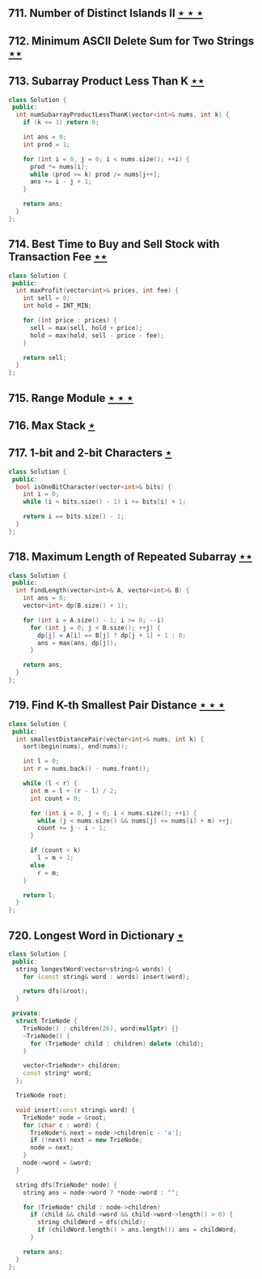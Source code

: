 ## 711. Number of Distinct Islands II [$\star\star\star$](https://leetcode.com/problems/number-of-distinct-islands-ii)

## 712. Minimum ASCII Delete Sum for Two Strings [$\star\star$](https://leetcode.com/problems/minimum-ascii-delete-sum-for-two-strings)

## 713. Subarray Product Less Than K [$\star\star$](https://leetcode.com/problems/subarray-product-less-than-k)

```cpp
class Solution {
 public:
  int numSubarrayProductLessThanK(vector<int>& nums, int k) {
    if (k <= 1) return 0;

    int ans = 0;
    int prod = 1;

    for (int i = 0, j = 0; i < nums.size(); ++i) {
      prod *= nums[i];
      while (prod >= k) prod /= nums[j++];
      ans += i - j + 1;
    }

    return ans;
  }
};
```

## 714. Best Time to Buy and Sell Stock with Transaction Fee [$\star\star$](https://leetcode.com/problems/best-time-to-buy-and-sell-stock-with-transaction-fee)

```cpp
class Solution {
 public:
  int maxProfit(vector<int>& prices, int fee) {
    int sell = 0;
    int hold = INT_MIN;

    for (int price : prices) {
      sell = max(sell, hold + price);
      hold = max(hold, sell - price - fee);
    }

    return sell;
  }
};
```

## 715. Range Module [$\star\star\star$](https://leetcode.com/problems/range-module)

## 716. Max Stack [$\star$](https://leetcode.com/problems/max-stack)

## 717. 1-bit and 2-bit Characters [$\star$](https://leetcode.com/problems/1-bit-and-2-bit-characters)

```cpp
class Solution {
 public:
  bool isOneBitCharacter(vector<int>& bits) {
    int i = 0;
    while (i < bits.size() - 1) i += bits[i] + 1;

    return i == bits.size() - 1;
  }
};
```

## 718. Maximum Length of Repeated Subarray [$\star\star$](https://leetcode.com/problems/maximum-length-of-repeated-subarray)

```cpp
class Solution {
 public:
  int findLength(vector<int>& A, vector<int>& B) {
    int ans = 0;
    vector<int> dp(B.size() + 1);

    for (int i = A.size() - 1; i >= 0; --i)
      for (int j = 0; j < B.size(); ++j) {
        dp[j] = A[i] == B[j] ? dp[j + 1] + 1 : 0;
        ans = max(ans, dp[j]);
      }

    return ans;
  }
};
```

## 719. Find K-th Smallest Pair Distance [$\star\star\star$](https://leetcode.com/problems/find-k-th-smallest-pair-distance)

```cpp
class Solution {
 public:
  int smallestDistancePair(vector<int>& nums, int k) {
    sort(begin(nums), end(nums));

    int l = 0;
    int r = nums.back() - nums.front();

    while (l < r) {
      int m = l + (r - l) / 2;
      int count = 0;

      for (int i = 0, j = 0; i < nums.size(); ++i) {
        while (j < nums.size() && nums[j] <= nums[i] + m) ++j;
        count += j - i - 1;
      }

      if (count < k)
        l = m + 1;
      else
        r = m;
    }

    return l;
  }
};
```

## 720. Longest Word in Dictionary [$\star$](https://leetcode.com/problems/longest-word-in-dictionary)

```cpp
class Solution {
 public:
  string longestWord(vector<string>& words) {
    for (const string& word : words) insert(word);

    return dfs(&root);
  }

 private:
  struct TrieNode {
    TrieNode() : children(26), word(nullptr) {}
    ~TrieNode() {
      for (TrieNode* child : children) delete (child);
    }

    vector<TrieNode*> children;
    const string* word;
  };

  TrieNode root;

  void insert(const string& word) {
    TrieNode* node = &root;
    for (char c : word) {
      TrieNode*& next = node->children[c - 'a'];
      if (!next) next = new TrieNode;
      node = next;
    }
    node->word = &word;
  }

  string dfs(TrieNode* node) {
    string ans = node->word ? *node->word : "";

    for (TrieNode* child : node->children)
      if (child && child->word && child->word->length() > 0) {
        string childWord = dfs(child);
        if (childWord.length() > ans.length()) ans = childWord;
      }

    return ans;
  }
};
```
